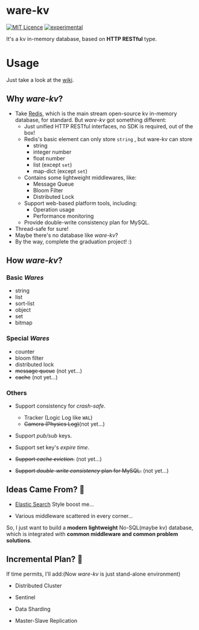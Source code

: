 # ware-kv 

[![MIT Licence](https://badges.frapsoft.com/os/mit/mit.svg?v=103)](https://opensource.org/licenses/mit-license.php) 
[![experimental](http://badges.github.io/stability-badges/dist/experimental.svg)](http://github.com/badges/stability-badges)

It's a kv in-memory database, based on **HTTP RESTful** type.

# Usage

Just take a look at the [wiki](https://github.com/qizong007/ware-kv/wiki).

## Why *ware-kv*?

- Take [Redis](https://github.com/redis/redis), which is the main stream open-source kv in-memory database, for standard. But *ware-kv* got something different:
  - Just unified HTTP RESTful interfaces, no SDK is required, out of the box!
  - Redis's basic element can only store `string` , but ware-kv can store
    - string
    - integer number
    - float number
    - list (except `set`)
    - map-dict (except `set`)
  - Contains some lightweight middlewares, like:
    - Message Queue
    - Bloom Filter
    - Distributed Lock
  - Support web-based platform tools, including:
    - Operation usage
    - Performance monitoring
  - Provide double-write consistency plan for MySQL.
- Thread-safe for sure!
- Maybe there's no database like *ware-kv*?
- By the way, complete the graduation project! :)

## How *ware-kv*?

### Basic *Wares*

- string
- list
- sort-list
- object
- set
- bitmap

### Special *Wares*

- counter
- bloom filter
- distributed lock
- ~~message queue~~ (not yet...)
- ~~cache~~ (not yet...)

### Others

- Support consistency for *crash-safe*.
  - Tracker (Logic Log like `WAL`)
  - ~~Camera (Physics Log)~~(not yet...)

- Support *pub/sub* keys.
- Support set key's *expire time*.
- ~~Support *cache eviction*.~~ (not yet...)
- ~~Support *double-write consistency* plan for MySQL.~~ (not yet...)

## Ideas Came From? 🧠

- [Elastic Search](https://github.com/elastic/elasticsearch) Style boost me...

- Various middleware scattered in every corner...

So, I just want to build a **modern** **lightweight** No-SQL(maybe kv) database, which is integrated with **common middleware and common problem solutions**.

## Incremental Plan? 🎯

If time permits,  I'll add:(Now *ware-kv* is just stand-alone environment)

- Distributed Cluster

- Sentinel

- Data Sharding

- Master-Slave Replication

